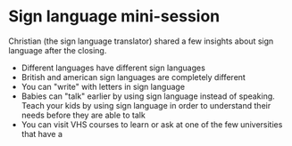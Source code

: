 # Sign language mini-session

Christian (the sign language translator) shared a few insights about sign language after the closing.

- Different languages have different sign languages
- British and american sign languages are completely different
- You can "write" with letters in sign language
- Babies can "talk" earlier by using sign language instead of speaking. Teach your kids by using sign language in order
  to understand their needs before they are able to talk
- You can visit VHS courses to learn or ask at one of the few universities that have a
